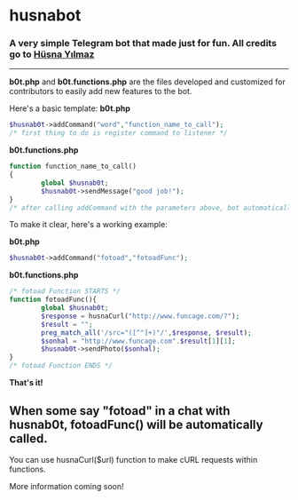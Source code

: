 # husnabot
### A very simple Telegram bot that made just for fun. All credits go to [Hüsna Yılmaz](https://github.com/arfias)

---
**b0t.php** and **b0t.functions.php** are the files developed and customized for contributors to easily add new features to the bot.

Here's a basic template:
**b0t.php**
```php
$husnab0t->addCommand("word","function_name_to_call");
/* first thing to do is register command to listener */
```
**b0t.functions.php**
```php
function function_name_to_call()
{
        global $husnab0t;
        $husnab0t->sendMessage("good job!");
}
/* after calling addCommand with the parameters above, bot automatically calls the given function each time it encounters the "word"
```

To make it clear, here's a working example:

**b0t.php**
```php
$husnab0t->addCommand("fotoad","fotoadFunc");
```

**b0t.functions.php**
```php
/* fotoad Function STARTS */
function fotoadFunc(){
        global $husnab0t;
        $response = husnaCurl("http://www.funcage.com/?");
        $result = "";
        preg_match_all('/src="([^"]+)"/',$response, $result);
        $sonhal = "http://www.funcage.com".$result[1][1];
        $husnab0t->sendPhoto($sonhal);
}
/* fotoad Function ENDS */
```

**That's it!**

When some say "fotoad" in a chat with husnab0t, fotoadFunc() will be automatically called.
---

You can use husnaCurl($url) function to make cURL requests within functions.

More information coming soon!
